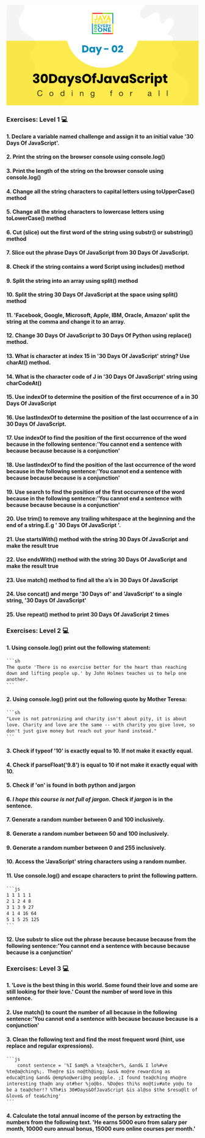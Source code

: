 
![day_1_1](https://github.com/Asabeneh/30-Days-Of-JavaScript/raw/master/images/banners/day_1_2.png)
### Exercises: Level 1 💻 

#### 1. Declare a variable named challenge and assign it to an initial value '30 Days Of JavaScript'.
#### 2. Print the string on the browser console using console.log()
#### 3. Print the length of the string on the browser console using console.log()
#### 4. Change all the string characters to capital letters using toUpperCase() method
#### 5. Change all the string characters to lowercase letters using toLowerCase() method
#### 6. Cut (slice) out the first word of the string using substr() or substring() method
#### 7. Slice out the phrase Days Of JavaScript from 30 Days Of JavaScript.
#### 8. Check if the string contains a word Script using includes() method
#### 9. Split the string into an array using split() method
#### 10. Split the string 30 Days Of JavaScript at the space using split() method
#### 11. 'Facebook, Google, Microsoft, Apple, IBM, Oracle, Amazon' split the string at the comma and change it to an array.
#### 12. Change 30 Days Of JavaScript to 30 Days Of Python using replace() method.
#### 13. What is character at index 15 in '30 Days Of JavaScript' string? Use charAt() method.
#### 14. What is the character code of J in '30 Days Of JavaScript' string using charCodeAt()
#### 15. Use indexOf to determine the position of the first occurrence of a in 30 Days Of JavaScript
#### 16. Use lastIndexOf to determine the position of the last occurrence of a in 30 Days Of JavaScript.
#### 17. Use indexOf to find the position of the first occurrence of the word because in the following sentence:'You cannot end a sentence with because because because is a conjunction'
#### 18. Use lastIndexOf to find the position of the last occurrence of the word because in the following sentence:'You cannot end a sentence with because because because is a conjunction'
#### 19. Use search to find the position of the first occurrence of the word because in the following sentence:'You cannot end a sentence with because because because is a conjunction'
#### 20. Use trim() to remove any trailing whitespace at the beginning and the end of a string.E.g ' 30 Days Of JavaScript '.
#### 21. Use startsWith() method with the string 30 Days Of JavaScript and make the result true
#### 22. Use endsWith() method with the string 30 Days Of JavaScript and make the result true
#### 23. Use match() method to find all the a’s in 30 Days Of JavaScript
#### 24. Use concat() and merge '30 Days of' and 'JavaScript' to a single string, '30 Days Of JavaScript'
#### 25. Use repeat() method to print 30 Days Of JavaScript 2 times

### Exercises: Level 2 💻

#### 1. Using console.log() print out the following statement:

    ```sh
    The quote 'There is no exercise better for the heart than reaching down and lifting people up.' by John Holmes teaches us to help one another.
    ```

#### 2. Using console.log() print out the following quote by Mother Teresa:

    ```sh
    "Love is not patronizing and charity isn't about pity, it is about love. Charity and love are the same -- with charity you give love, so don't just give money but reach out your hand instead."
    ```

#### 3. Check if typeof '10' is exactly equal to 10. If not make it exactly equal.
#### 4. Check if parseFloat('9.8') is equal to 10 if not make it exactly equal with 10.
#### 5. Check if 'on' is found in both python and jargon
#### 6. _I hope this course is not full of jargon_. Check if _jargon_ is in the sentence.
#### 7. Generate a random number between 0 and 100 inclusively.
#### 8. Generate a random number between 50 and 100 inclusively.
#### 9. Generate a random number between 0 and 255 inclusively.
#### 10. Access the 'JavaScript' string characters using a random number.
#### 11. Use console.log() and escape characters to print the following pattern.

    ```js
    1 1 1 1 1
    2 1 2 4 8
    3 1 3 9 27
    4 1 4 16 64
    5 1 5 25 125
    ```

#### 12.  Use __substr__ to slice out the phrase __because because because__ from the following sentence:__'You cannot end a sentence with because because because is a conjunction'__

### Exercises: Level 3 💻

#### 1. 'Love is the best thing in this world. Some found their love and some are still looking for their love.' Count the number of word __love__ in this sentence.
#### 2. Use __match()__ to count the number of all __because__ in the following sentence:__'You cannot end a sentence with because because because is a conjunction'__
#### 3. Clean the following text and find the most frequent word (hint, use replace and regular expressions).

    ```js
        const sentence = '%I $am@% a %tea@cher%, &and& I lo%#ve %te@a@ching%;. The@re $is no@th@ing; &as& mo@re rewarding as educa@ting &and& @emp%o@weri@ng peo@ple. ;I found tea@ching m%o@re interesting tha@n any ot#her %jo@bs. %Do@es thi%s mo@tiv#ate yo@u to be a tea@cher!? %Th#is 30#Days&OfJavaScript &is al@so $the $resu@lt of &love& of tea&ching'
    ```

#### 4. Calculate the total annual income of the person by extracting the numbers from the following text. 'He earns 5000 euro from salary per month, 10000 euro annual bonus, 15000 euro online courses per month.'